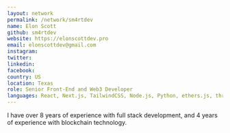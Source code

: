 ```yaml
---
layout: network
permalink: /network/sm4rtdev
name: Elon Scott
github: sm4rtdev
website: https://elonscottdev.pro
email: elonscottdev@gmail.com
instagram:
twitter:
linkedin:
facebook:
country: US
location: Texas
role: Senior Front-End and Web3 Developer
languages: React, Next.js, TailwindCSS, Node.js, Python, ethers.js, three.js
---
```


I have over 8 years of experience with full stack development, and 4 years of experience with blockchain technology.
